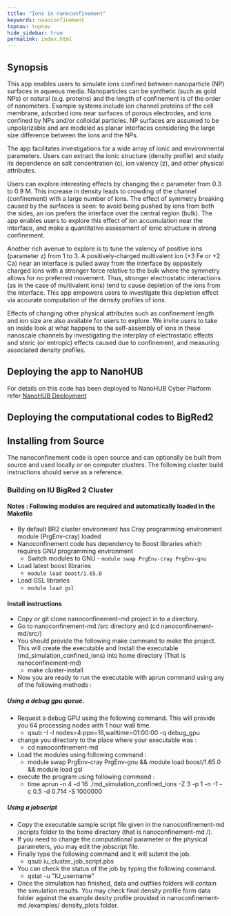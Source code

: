 ```yaml
---
title: "Ions in nanoconfinement"
keywords: nanoconfinement
topnav: topnav
hide_sidebar: true
permalink: index.html
---
```


## Synopsis

This app enables users to simulate ions confined between nanoparticle (NP) surfaces in aqueous media. Nanoparticles can be synthetic (such as gold NPs) or natural (e.g. proteins) and the length of confinement is of the order of nanometers. Example systems include ion channel proteins of the cell membrane, adsorbed ions near surfaces of porous electrodes, and ions confined by NPs and/or colloidal particles. NP surfaces are assumed to be unpolarizable and are modeled as planar interfaces considering the large size difference between the ions and the NPs. 

The app facilitates investigations for a wide array of ionic and environmental parameters. Users can extract the ionic structure (density profile) and study its dependence on salt concentration (c), ion valency (z), and other physical attributes. 

Users can explore interesting effects by changing the c parameter from 0.3 to 0.9 M. This increase in density leads to crowding of the channel (confinement) with a large number of ions. The effect of symmetry breaking caused by the surfaces is seen: to avoid being pushed by ions from both the sides, an ion prefers the interface over the central region (bulk). The app enables users to explore this effect of ion accumulation near the interface, and make a quantitative assessment of ionic structure in strong confinement.

Another rich avenue to explore is to tune the valency of positive ions (parameter z) from 1 to 3. A positively-charged multivalent ion (+3 Fe or +2 Ca) near an interface is pulled away from the interface by oppositely charged ions with a stronger force relative to the bulk where the symmetry allows for no preferred movement. Thus, stronger electrostatic interactions (as in the case of multivalent ions) tend to cause depletion of the ions from the interface. This app empowers users to investigate this depletion effect via accurate computation of the density profiles of ions. 

Effects of changing other physical attributes such as confinement length and ion size are also available for users to explore. We invite users to take an inside look at what happens to the self-assembly of ions in these nanoscale channels by investigating the interplay of electrostatic effects and steric (or entropic) effects caused due to confinement, and measuring associated density profiles.

## Deploying the app to NanoHUB
For details on this code has been deployed to NanoHUB Cyber Platform refer [NanoHUB Deployment](nanohub_deployment)

## Deploying the computational codes to BigRed2

## Installing from Source

The nanoconfinement code is open source and can optionally be built from source and used locally or on computer clusters. The following cluster build instructions should serve as a reference. 

### Building on IU BigRed 2 Cluster 
#### Notes : Following modules are required and automatically loaded in the Makefile
* By default BR2 cluster environment has Cray programming environment module (PrgEnv-cray) loaded 
* Nanoconfinement code has dependency to Boost libraries which requires GNU programming environment
    * Switch modules to GNU - ```module swap PrgEnv-cray PrgEnv-gnu```
* Load latest boost libraries
    * ```module load boost/1.65.0```
* Load GSL libraries
    * ```module load gsl```
#### Install instructions
* Copy or git clone nanoconfinement-md project in to a directory. 
* Go to nanoconfinement-md /src directory and (cd nanoconfinement-md/src/)
* You should provide the following make command to make the project. This will create the executable and Install the executable (md_simulation_confined_ions) into home directory (That is nanoconfinement-md)
    * make cluster-install
* Now you are ready to run the executable with aprun command using any of the following methods : 
##### Using a debug gpu queue.
* Request a debug GPU using the following command. This will provide you 64 processing nodes with 1 hour wall time.
    * qsub -I -l nodes=4:ppn=16,walltime=01:00:00 -q debug_gpu
* change you directory to the place where your executable was :
    * cd nanoconfinement-md
* Load the modules using following command :
    * module swap PrgEnv-cray PrgEnv-gnu && module load boost/1.65.0 && module load gsl
* execute the program using following command : 
    * time aprun -n 4 -d 16 ./md_simulation_confined_ions -Z 3 -p 1 -n -1 -c 0.5 -d 0.714 -S 1000000
##### Using a jobscript
* Copy the executable sample script file given in the nanoconfinement-md /scripts folder to the home directory (that is nanoconfinement-md /).
* If you need to change the computational parameter or the physical parameters, you may edit the jobscript file.
* Finally type the following command and it will submit the job.
    * qsub iu_cluster_job_script.pbs 
* You can check the status of the job by typing the following command.
    * qstat -u "IU_username"
* Once the simulation has finished, data and outflies folders will contain the simulation results. You may check final density profile form data folder against the example desity profile provided in nanoconfinement-md /examples/ density_plots folder.

